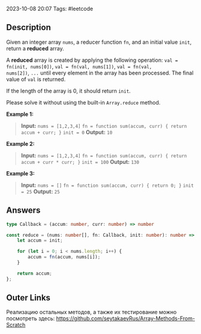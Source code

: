 2023-10-08 20:07
Tags: #leetcode
## Description

Given an integer array `nums`, a reducer function `fn`, and an initial value `init`, return a **reduced** array.

A **reduced** array is created by applying the following operation: `val = fn(init, nums[0])`, `val = fn(val, nums[1])`, `val = fn(val, nums[2])`, `...` until every element in the array has been processed. The final value of `val` is returned.

If the length of the array is 0, it should return `init`.

Please solve it without using the built-in `Array.reduce` method.

**Example 1:**
>**Input:** 
	`nums = [1,2,3,4]`
	`fn = function sum(accum, curr) { return accum + curr; }`
	`init = 0`
>**Output:** `10`

**Example 2:**
>**Input:**
	`nums = [1,2,3,4]`
	`fn = function sum(accum, curr) { return accum + curr * curr; }`
	`init = 100`
>**Output:** `130`

**Example 3:**
>**Input:**
	`nums = []`
	`fn = function sum(accum, curr) { return 0; }`
	`init = 25`
>**Output:** `25`

## Answers

```typescript
type Callback = (accum: number, curr: number) => number

const reduce = (nums: number[], fn: Callback, init: number): number => {
    let accum = init;

    for (let i = 0; i < nums.length; i++) {
        accum = fn(accum, nums[i]);
    }

    return accum;
};
```

## Outer Links

Реализацию остальных методов, а также их тестирование можно посмотреть здесь:
https://github.com/seytakaevRus/Array-Methods-From-Scratch